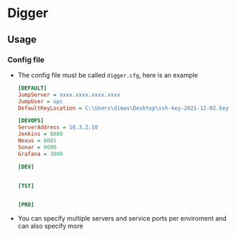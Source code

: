 # Digger

## Usage

### Config file
- The config file must be called `digger.cfg`, here is an example
    ```cfg
    [DEFAULT]
    JumpServer = xxxx.xxxx.xxxx.xxxx
    JumpUser = opc
    DefaultKeyLocation = C:\Users\dimas\Desktop\ssh-key-2021-12-02.key

    [DEVOPS]
    ServerAddress = 10.3.2.10
    Jenkins = 8080
    Nexus = 8081
    Sonar = 9000
    Grafana = 3000

    [DEV]
    

    [TST]
    

    [PRD]
    
    ```
- You can specify multiple servers and service ports per enviroment and can also specify more 